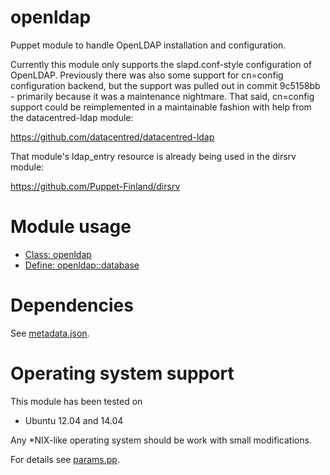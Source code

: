 # openldap

Puppet module to handle OpenLDAP installation and configuration.

Currently this module only supports the slapd.conf-style configuration of 
OpenLDAP. Previously there was also some support for cn=config configuration 
backend, but the support was pulled out in commit 9c5158bb - primarily because 
it was a maintenance nightmare. That said, cn=config support could be 
reimplemented in a maintainable fashion with help from the datacentred-ldap 
module:

<https://github.com/datacentred/datacentred-ldap>

That module's ldap_entry resource is already being used in the dirsrv module:

<https://github.com/Puppet-Finland/dirsrv>

# Module usage

* [Class: openldap](manifests/init.pp)
* [Define: openldap::database](manifests/database.pp)

# Dependencies

See [metadata.json](metadata.json).

# Operating system support

This module has been tested on

* Ubuntu 12.04 and 14.04

Any *NIX-like operating system should be work with small modifications.

For details see [params.pp](manifests/params.pp).
